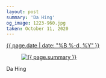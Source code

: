```yaml
---
layout: post
summary: 'Da Hing'
og_image: 1223-960.jpg
taken: October 11, 2020
---
```


<div class="post">
 <time>
  <a href="/1223">
   {{ page.date | date: "%B %-d, %Y" }}
  </a>
 </time>
 <a href="/1223">
  <figure data-taken="10/11/2020">
   <img alt="{{ page.summary }}" sizes="(min-width: 700px) 50vw, calc(100vw - 2rem)" src="{{ site.assets_url }}/1223-480.jpg" srcset="{{ site.assets_url }}/1223-240.jpg 240w, {{ site.assets_url }}/1223-480.jpg 480w, {{ site.assets_url }}/1223-720.jpg 720w, {{ site.assets_url }}/1223-960.jpg 960w"/>
  </figure>
 </a>
 <span>
  Da Hing
 </span>
</div>
